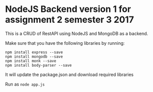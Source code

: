 # NodeJS Backend version 1 for assignment 2 semester 3 2017

This is a CRUD of RestAPI using NodeJS and MongoDB as a backend.

Make sure that you have the following libraries by running:
``` 
npm install express --save
npm install mongodb --save
npm install monk --save
npm install body-parser --save
```
It will update the package.json and download required libraries

Run as
```node app.js```
